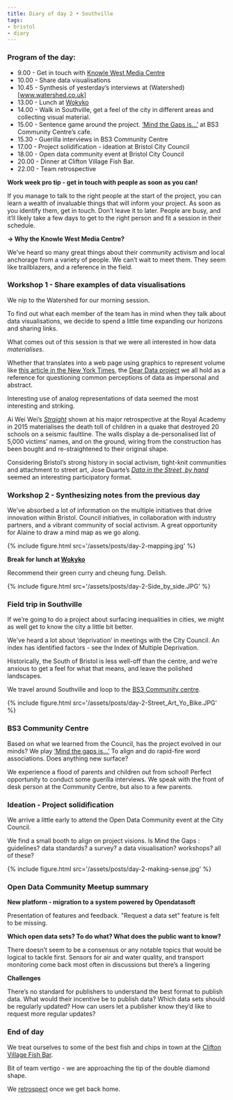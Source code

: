 ```yaml
---
title: Diary of day 2 • Southville
tags:
- bristol
- diary
---
```


### Program of the day:

- 9.00 - Get in touch with [Knowle West Media Centre](http://kwmc.org.uk/)
- 10.00 - Share data visualisations
- 10.45 - Synthesis of yesterday’s interviews at (Watershed)[www.watershed.co.uk]
- 13.00 - Lunch at [Wokyko](http://www.woky.co/)
- 14.00 - Walk in Southville, get a feel of the city in different areas and collecting visual material.
- 15.00 - Sentence game around the project. [‘Mind the Gaps is…’](https://dtc-innovation.github.io/mind-the-gaps/2018/01/16/mind-the-gaps-is-workshop.html) at BS3 Community Centre’s cafe.
- 15.30 - Guerilla interviews in BS3 Community Centre
- 17.00 - Project solidification - ideation at Bristol City Council
- 18.00 - Open data community event at Bristol City Council
- 20.00 - Dinner at Clifton Village Fish Bar.
- 22.00 - Team retrospective

**Work week pro tip - get in touch with people as soon as you can!**

If you manage to talk to the right people at the start of the project, you can learn a wealth of invaluable things that will inform your project.
As soon as you identify them, get in touch. Don’t leave it to later.
People are busy, and it’ll likely take a few days to get to the right person and fit a session in their schedule.

**→ Why the Knowle West Media Centre?**

We’ve heard so many great things about their community activism and local anchorage from a variety of people.
We can’t wait to meet them. They seem like trailblazers, and a reference in the field.

### Workshop 1 - Share examples of data visualisations

We nip to the Watershed for our morning session.

To find out what each member of the team has in mind when they talk about data visualisations, we decide to spend a little time expanding our horizons and sharing links.

What comes out of this session is that we were all interested in how data *materialises*.

Whether that translates into a web page using graphics to represent volume like [this article in the New York Times](https://www.nytimes.com/interactive/2015/09/14/world/middleeast/syria-war-deaths.html), the [Dear Data project](http://www.dear-data.com/all) we all hold as a reference for questioning common perceptions of data as impersonal and abstract.

Interesting use of analog representations of data seemed the most interesting and striking.

Ai Wei Wei’s [*Straight*](http://www.criticismism.com/2015/10/01/ai-weiwei-straight-2008-12/#sthash.Z0PZaVCr.dpbs) shown at his major retrospective at the Royal Academy in 2015 materialises the death toll of children in a quake that destroyed 20 schools on a seismic faultline. The walls display a de-personalised list of 5,000 victims’ names, and on the ground, wiring from the construction has been bought and re-straightened to their original shape.

Considering Bristol’s strong history in social activism, tight-knit communities and attachment to street art, Jose Duarte’s [*Data in the Street, by hand*](https://www.flickr.com/photos/joseduarteq/) seemed an interesting participatory format.

### Workshop 2 - Synthesizing notes from the previous day

We’ve absorbed a lot of information on the multiple initiatives that drive innovation within Bristol. Council initiatives, in collaboration with industry partners, and a vibrant community of social activism. A great opportunity for Alaine to draw a mind map as we go along.

{% include figure.html src='/assets/posts/day-2-mapping.jpg' %}

**Break for lunch at [Wokyko](http://www.woky.co/)**

Recommend their green curry and cheung fung. Delish.

{% include figure.html src='/assets/posts/day-2-Side_by_side.JPG' %}

### Field trip in Southville

If we’re going to do a project about surfacing inequalities in cities, we might as well get to know the city a little bit better.

We’ve heard a lot about ‘deprivation’ in meetings with the City Council. An index has identified factors - see the Index of Multiple Deprivation.

Historically, the South of Bristol is less well-off than the centre, and we’re anxious to get a feel for what that means, and leave the polished landscapes.

We travel around Southville and loop to the [BS3 Community centre](http://bs3community.org.uk/).

{% include figure.html src='/assets/posts/day-2-Street_Art_Yo_Bike.JPG' %}

### BS3 Community Centre

Based on what we learned from the Council, has the project evolved in our minds?
We play [‘Mind the gaps is…’](https://dtc-innovation.github.io/mind-the-gaps/2018/01/16/mind-the-gaps-is-workshop.html)
To align and do rapid-fire word associations. Does anything new surface?

We experience a flood of parents and children out from school!
Perfect opportunity to conduct some guerilla interviews.
We speak with the front of desk person at the Community Centre, but also to a few parents.

### Ideation - Project solidification

We arrive a little early to attend the Open Data Community event at the City Council.

We find a small booth to align on project visions.
Is Mind the Gaps : guidelines? data standards? a survey? a data visualisation? workshops? all of these?

{% include figure.html src='/assets/posts/day-2-making-sense.jpg' %}

### Open Data Community Meetup summary

**New platform - migration to a system powered by Opendatasoft**

Presentation of features and feedback. "Request a data set" feature is felt to be missing.

**Which open data sets? To do what? What does the public want to know?**

There doesn’t seem to be a consensus or any notable topics that would be logical to tackle first. Sensors for air and water quality, and transport monitoring come back most often in discussions but there’s a lingering

**Challenges**

There’s no standard for publishers to understand the best format to publish data.
What would their incentive be to publish data?
Which data sets should be regularly updated? How can users let a publisher know they’d like to request more regular updates?

### End of day

We treat ourselves to some of the best fish and chips in town at the [Clifton Village Fish Bar](www.cliftonvillagefishbar.co.uk).

Bit of team vertigo - we are approaching the tip of the double diamond shape.

We [retrospect](https://dtc-innovation.github.io/mind-the-gaps/2018/01/16/retrospective.html) once we get back home.
